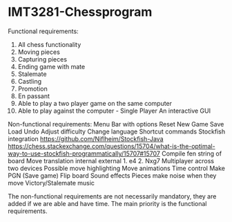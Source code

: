 # IMT3281-Chessprogram
Functional requirements:
1. All chess functionality
2. Moving pieces
3. Capturing pieces
4. Ending game with mate
5. Stalemate
6. Castling
7. Promotion
8. En passant
9. Able to play a two player game on the same computer
10. Able to play against the computer - Single Player
An interactive GUI

Non-functional requirements:
Menu Bar with options
Reset
New Game
Save
Load
Undo
Adjust difficulty 
Change language
Shortcut commands
Stockfish integration
https://github.com/Niflheim/Stockfish-Java
https://chess.stackexchange.com/questions/15704/what-is-the-optimal-way-to-use-stockfish-programmatically/15707#15707
Compile fen string of board
Move translation
internal
external 1. e4 2. Nxg7
Multiplayer across two devices
Possible move highlighting
Move animations
Time control
Make PGN (Save game)
Flip board
Sound effects
Pieces make noise when they move
Victory/Stalemate music

The non-functional requirements are not necessarily mandatory, they are added if we are able and have time. The main priority is the functional requirements.
